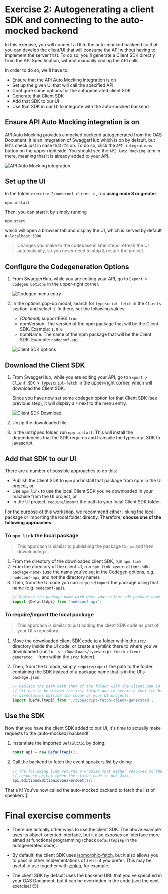 # Exercise 2: Autogenerating a client SDK and connecting to the auto-mocked backend

In this exercise, you will connect a UI to the auto-mocked backend so that you can develop the client/UI that will
consume the API without having to implement the server first. To do so, you'll generate a Client SDK directly from
the API Specification, without manually coding the API calls.

In order to do so, we'll have to:
- Ensure that the API Auto Mocking integration is on
- Set up the given UI that will call the specified API
- Configure some options for the autogenerated client SDK
- Generate that Client SDK
- Add that SDK to our UI
- Use that SDK in our UI to integrate with the auto-mocked backend

## Ensure API Auto Mocking integration is on

API Auto Mocking provides a mocked backend autogenerated from the OAS Document. It is an integration of SwaggerHub which
is on by default, but let's check just in case that it's on. To do so, click the `API integrations` button on the upper
right side. You should see the `API Auto Mocking` item in there, meaning that it is already added to your API.

![API Auto Mocking integration](./assets/api-auto-mocking-integration.jpg)

## Set up the UI

In the folder `exercise-2/nodeconf-client-ui`, run **using node 8 or greater**:
```
npm install
```

Then, you can start it by simply running
```
npm start
```

which will open a browser tab and display the UI, which is served by default in `localhost:3000`.

> Changes you make to the codebase in later steps refresh the UI automatically, so you never need to stop & restart the
project.

## Configure the Codegeneration Options

1. From SwaggerHub, while you are editing your API, go to `Export > Codegen Options` in the upper-right corner.

    ![Codegen menu entry](./assets/codegen-menu-entry.jpg)

2. In the options pop-up modal, search for `typescript-fetch` in the `Clients` section. and select it. In there, set the
following values:
    - _(Optional)_ supportES6: `true`
    - npmVersion: The version of the npm package that will be the Client SDK. Example: `1.0.0`
    - npmName: The name of the npm package that will be the Client SDK. Example: `nodeconf-api`

    ![Client SDK options](./assets/client-sdk-options.jpg)


## Download the Client SDK

1. From SwaggerHub, while you are editing your API, go to `Export > Client SDK > typescript-fetch` in the upper-right
corner, which will download the Client SDK.

    Since you have now set some codegen option for that Client SDK (see previous step), it will display a `*` next to
    the menu entry.

    ![Client SDK Download](./assets/client-sdk-download.jpg)

2. Unzip the downloaded file.

3. In the unzipped folder, run `npm install`. This will install the dependencies that the SDK requires and transpile the
typescript SDK to javascript.

## Add that SDK to our UI

There are a number of possible approaches to do this:
- Publish the Client SDK to `npm` and install that package from npm in the UI project, or
- Use `npm link` to use the local Client SDK you've downloaded in your machine from the UI project, or
- In the UI project, `require`/`import` the path to your local Client SDK folder.

For the purpose of this workshop, we recommend either linking the local package or importing the local folder directly.
Therefore, **choose one of the following approaches**.

### To `npm link` the local package

> This approach is similar to publishing the package to `npm` and then downloading it.

1. From the directory of the downloaded client SDK, run `npm link`
1. From the directory of the client UI, run `npm link <your-client-sdk-package-name>` (use the name you've set in the
Codegen options, e.g. `nodeconf-api`, and *not* the directory name).
1. Then, from the UI code you can `require`/`import` the package using that name (e.g. `nodeconf-api`).
    ```js
    // Replace the package name with what your client sdk package name
    import {DefaultApi} from 'nodeconf-api';
    ```

### To require/import the local package

> This approach is similar to just adding the client SDK code as part of your UI's repository.

1. Move the downloaded client SDK code to a folder within the `src/` directory inside the UI code, or create a symlink
there to where you've downloaded (run `ln -s ~/Downloads/typescript-fetch-client-generated .` from within the `src/`
folder).
1. Then, from the UI code, simply `require`/`import` the path to the folder containing the SDK instead of a
package name that is in the UI's `package.json`.

    ```js
    // Replace the path with that of the folder with the client SDK in your machine
    // (it has to be within the src/ folder due to security that the browser imposes, so you cannot import files from
    // directories outside the scope of your UI project)
    import {DefaultApi} from './typescript-fetch-client-generated';
    ```

## Use the SDK

Now that you have the client SDK added to our UI, it's time to actually make requests to the (auto-mocked) backend!

1. Instantiate the imported `DefaultApi` by doing:
    ```js
    const api = new DefaultApi();
    ```
1. Call the backend to fetch the event speakers list by doing:
   ```js
   // The following line returns a Promise that either resolves to the response body, or rejects with the entire
   // response object (when the status code is not 2xx).
   api.editionsEditionIdSpeakersGet(18);
   ```

That's it! You've now called the auto-mocked backend to fetch the list of speakers :tada:

# Final exercise comments

- There are actually other ways to use the client SDK. The above example uses its object-oriented interface, but it also
exposes an interface more aimed at functional programming (check `DefaultApiFp` in the autogenerated code).

- By default, the client SDK uses [isomorphic-fetch](https://www.npmjs.com/package/portable-fetch), but it also allows
you to pass in other implementations of `fetch` if you prefer. This may be useful to use together with
[zipkin](https://www.npmjs.com/package/zipkin-instrumentation-fetch), for example.

- The client SDK by default uses the backend URL that you've specified in your OAS Document, but it can be overridden in
the code (see the next exercise! :smirk:).
